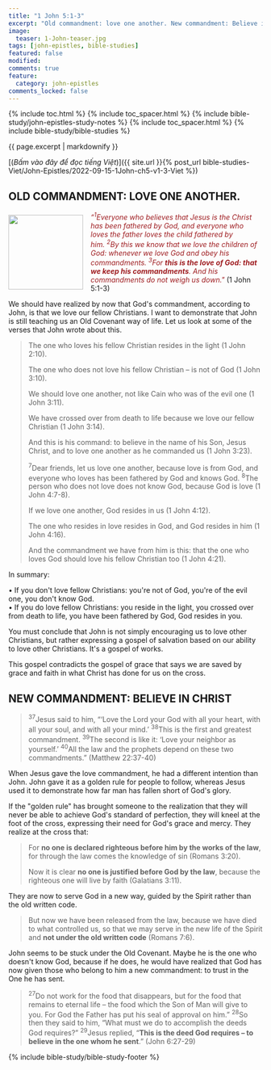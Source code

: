 ```yaml
---
title: "1 John 5:1-3"
excerpt: "Old commandment: love one another. New commandment: Believe in Christ."
image:
  teaser: 1-John-teaser.jpg
tags: [john-epistles, bible-studies]
featured: false
modified:
comments: true
feature:
  category: john-epistles
comments_locked: false
---
```


{% include toc.html %}
{% include toc_spacer.html %}
{% include bible-study/john-epistles-study-notes %}
{% include toc_spacer.html %}
{% include bible-study/bible-studies %}

{{ page.excerpt | markdownify }}

[(<em>Bấm vào đây để đọc tiếng Việt</em>)]({{ site.url }}{% post_url bible-studies-Viet/John-Epistles/2022-09-15-1John-ch5-v1-3-Viet %})

## OLD COMMANDMENT: LOVE ONE ANOTHER.

<div>
<p>
<img alt src="http://vacsf.org/assets/images/1-John-teaser.jpg" style="border: 0px none; margin: 7px 15px 0px 0px; max-width: 100%; height: 148px; padding: 0px; float: left;">
    <i><span style="color: rgb(159, 29, 33);">“<sup>1</sup>Everyone who believes that Jesus is the Christ has been fathered by God, and everyone who loves the father loves the child fathered by him. <sup>2</sup>By this we know that we love the children of God: whenever we love God and obey his commandments. <sup>3</sup>For <strong>this is the love of God: that we keep his commandments</strong>. And his commandments do not weigh us down."
</span></i> (1 John 5:1-3)
</p>
</div>

We should have realized by now that God's commandment, according to John, is that we love our fellow Christians. I want to demonstrate that John is still teaching us an Old Covenant way of life. Let us look at some of the verses that John wrote about this.

> The one who loves his fellow Christian resides in the light (1 John 2:10).
>
> The one who does not love his fellow Christian – is not of God (1 John 3:10).
>
> We should love one another, not like Cain who was of the evil one (1 John 3:11).
>
> We have crossed over from death to life because we love our fellow Christian (1 John 3:14).
>
> And this is his command: to believe in the name of his Son, Jesus Christ, and to love one another as he commanded us (1 John 3:23).
>
> <sup>7</sup>Dear friends, let us love one another, because love is from God, and everyone who loves has been fathered by God and knows God. <sup>8</sup>The person who does not love does not know God, because God is love (1 John 4:7-8).
>
> If we love one another, God resides in us (1 John 4:12).
>
> The one who resides in love resides in God, and God resides in him (1 John 4:16).
>
> And the commandment we have from him is this: that the one who loves God should love his fellow Christian too (1 John 4:21).

In summary:

&bull;&nbsp;If you don't love fellow Christians: you're not of God, you're of the evil one, you don't know God.<br />&bull;&nbsp;If you do love fellow Christians: you reside in the light, you crossed over from death to life, you have been fathered by God, God resides in you.

You must conclude that John is not simply encouraging us to love other Christians, but rather expressing a gospel of salvation based on our ability to love other Christians. It's a gospel of works.

This gospel contradicts the gospel of grace that says we are saved by grace and faith in what Christ has done for us on the cross.

## NEW COMMANDMENT: BELIEVE IN CHRIST

> <sup>37</sup>Jesus said to him, “‘Love the Lord your God with all your heart, with all your soul, and with all your mind.’  <sup>38</sup>This is the first and greatest commandment. <sup>39</sup>The second is like it: ‘Love your neighbor as yourself.’  <sup>40</sup>All the law and the prophets depend on these two commandments.” (Matthew 22:37-40)

When Jesus gave the love commandment, he had a different intention than John. John gave it as a golden rule for people to follow, whereas Jesus used it to demonstrate how far man has fallen short of God's glory.

If the "golden rule" has brought someone to the realization that they will never be able to achieve God's standard of perfection, they will kneel at the foot of the cross, expressing their need for God's grace and mercy. They realize at the cross that:

> For <strong>no one is declared righteous before him by the works of the law</strong>, for through the law comes the knowledge of sin (Romans 3:20).
>
> Now it is clear <strong>no one is justified before God by the law</strong>, because the righteous one will live by faith (Galatians 3:11).

They are now to serve God in a new way, guided by the Spirit rather than the old written code.

> But now we have been released from the law, because we have died to what controlled us, so that we may serve in the new life of the Spirit and <strong>not under the old written code</strong> (Romans 7:6).

John seems to be stuck under the Old Covenant. Maybe he is the one who doesn't know God, because if he does, he would have realized that God has now given those who belong to him a new commandment: to trust in the One he has sent.

> <sup>27</sup>Do not work for the food that disappears, but for the food that remains to eternal life – the food which the Son of Man will give to you. For God the Father has put his seal of approval on him.”  <sup>28</sup>So then they said to him, “What must we do to accomplish the deeds God requires?”  <sup>29</sup>Jesus replied, “<strong>This is the deed God requires – to believe in the one whom he sent</strong>.” (John 6:27-29)

{% include bible-study/bible-study-footer %}

